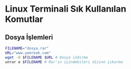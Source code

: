 # Linux Terminali Sık Kullanılan Komutlar <!-- omit in toc -->

## Dosya İşlemleri

```sh
FILENAME="dosya.rar"
URL="www.yemreak.com"
wget -O $FILENAME $URL # Dosya indirme
unrar e $FILENAME # Rar'ın içindekileri dizine çıkarma
```

